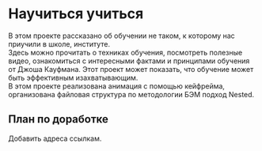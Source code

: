 # Научиться учиться
В этом проекте рассказано об обучении не таком, к которому нас приучили в школе, институте.  
Здесь можно прочитать о техниках обучения, посмотреть полезные видео, ознакомиться с интересными фактами и принципами обучения от Джоша Кауфмана. 
Этот проект может показать, что обучение может быть эффективным изахватывающим.  
В этом проекте реализована анимация с помощью кейфрейма, организована файловая структура по методологии БЭМ подход Nested.  
## План по доработке
Добавить адреса ссылкам.  
